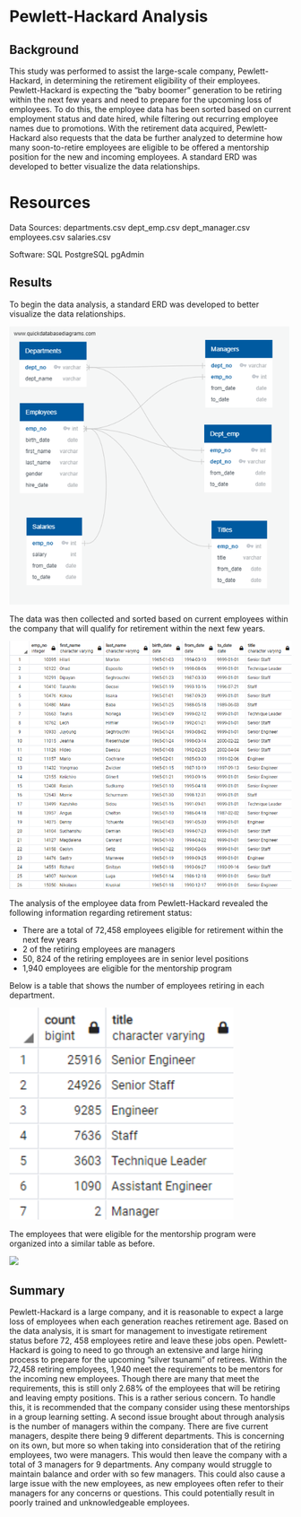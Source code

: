 # Pewlett-Hackard Analysis

## Background

This study was performed to assist the large-scale company, Pewlett-Hackard, in determining the retirement eligibility of their employees. Pewlett-Hackard is expecting the “baby boomer” generation to be retiring within the next few years and need to prepare for the upcoming loss of employees. To do this, the employee data has been sorted based on current employment status and date hired, while filtering out recurring employee names due to promotions. With the retirement data acquired, Pewlett-Hackard also requests that the data be further analyzed to determine how many soon-to-retire employees are eligible to be offered a mentorship position for the new and incoming employees. A standard ERD was developed to better visualize the data relationships.

# Resources
Data Sources: 
departments.csv
dept_emp.csv 
dept_manager.csv 
employees.csv 
salaries.csv 

Software: 
SQL
PostgreSQL
pgAdmin

## Results
To begin the data analysis, a standard ERD was developed to better visualize the data relationships.

<img src="Resources/EmployeeDB.png" width="500">

The data was then collected and sorted based on current employees within the company that will qualify for retirement within the next few years.

<img src="Resources/retirement_titles.png" width="600">

The analysis of the employee data from Pewlett-Hackard revealed the following information regarding retirement status:
-	There are a total of 72,458 employees eligible for retirement within the next few years
-	2 of the retiring employees are managers
-	50, 824 of the retiring employees are in senior level positions
-	1,940 employees are eligible for the mentorship program

Below is a table that shows the number of employees retiring in each department.

<img src="Resources/unique_titles_count.png" width="400">

The employees that were eligible for the mentorship program were organized into a similar table as before.

<img src="Resources/mentoreship_eligibility_table.png" width="500">


## Summary

Pewlett-Hackard is a large company, and it is reasonable to expect a large loss of employees when each generation reaches retirement age. Based on the data analysis, it is smart for management to investigate retirement status before 72, 458 employees retire and leave these jobs open. Pewlett-Hackard is going to need to go through an extensive and large hiring process to prepare for the upcoming “silver tsunami” of retirees. Within the 72,458 retiring employees, 1,940 meet the requirements to be mentors for the incoming new employees.  Though there are many that meet the requirements, this is still only 2.68% of the employees that will be retiring and leaving empty positions. This is a rather serious concern. To handle this, it is recommended that the company consider using these mentorships in a group learning setting. A second issue brought about through analysis is the number of managers within the company. There are five current managers, despite there being 9 different departments. This is concerning on its own, but more so when taking into consideration that of the retiring employees, two were managers. This would then leave the company with a total of 3 managers for 9 departments. Any company would struggle to maintain balance and order with so few managers. This could also cause a large issue with the new employees, as new employees often refer to their managers for any concerns or questions. This could potentially result in poorly trained and unknowledgeable employees. 
